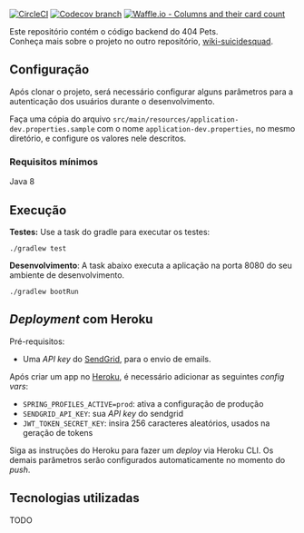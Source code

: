 [![CircleCI](https://circleci.com/gh/academiadev-jlle/backend-suicidesquad/tree/master.svg?style=shield)](https://circleci.com/gh/academiadev-jlle/backend-suicidesquad/tree/master) [![Codecov branch](https://img.shields.io/codecov/c/github/academiadev-jlle/backend-suicidesquad/master.svg)](https://codecov.io/gh/academiadev-jlle/backend-suicidesquad) [![Waffle.io - Columns and their card count](https://badge.waffle.io/academiadev-jlle/wiki-suicidesquad.svg?columns=all)](https://waffle.io/academiadev-jlle/wiki-suicidesquad)

Este repositório contém o código backend do 404 Pets.  
Conheça mais sobre o projeto no outro repositório, [wiki-suicidesquad](https://github.com/academiadev-jlle/wiki-suicidesquad/).

## Configuração

Após clonar o projeto, será necessário configurar alguns parâmetros
para a autenticação dos usuários durante o desenvolvimento.

Faça uma cópia do arquivo ```src/main/resources/application-dev.properties.sample```
com o nome ```application-dev.properties```, no mesmo diretório, e configure os valores
nele descritos.

### Requisitos mínimos

Java 8

## Execução

**Testes:** Use a task do gradle para executar os testes:

    ./gradlew test

**Desenvolvimento**: A task abaixo executa a aplicação na porta 8080
do seu ambiente de desenvolvimento.

    ./gradlew bootRun

## _Deployment_ com Heroku

Pré-requisitos:

* Uma _API key_ do [SendGrid](https://sendgrid.com/), para o envio de emails. 

Após criar um app no [Heroku](https://heroku.com/), é necessário adicionar as seguintes _config vars_:

* `SPRING_PROFILES_ACTIVE=prod`: ativa a configuração de produção
* `SENDGRID_API_KEY`: sua _API key_ do sendgrid
* `JWT_TOKEN_SECRET_KEY`: insira 256 caracteres aleatórios, usados na geração de tokens

Siga as instruções do Heroku para fazer um _deploy_  via Heroku CLI. Os demais parâmetros serão configurados
automaticamente no momento do _push_. 

## Tecnologias utilizadas

TODO
